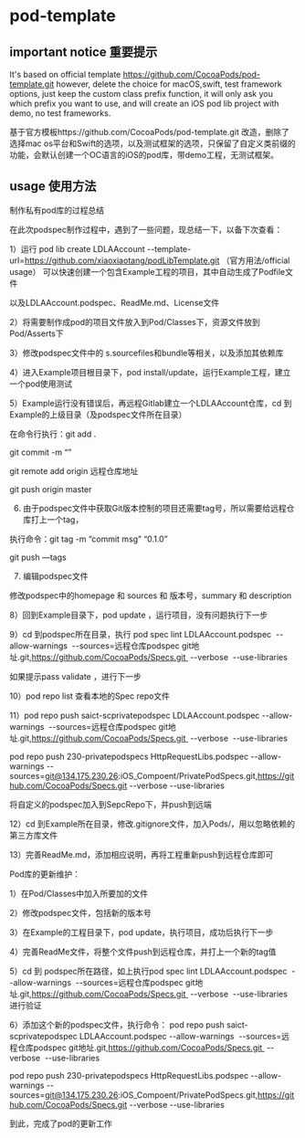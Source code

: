 pod-template
============

## important notice 重要提示
It's based on official template https://github.com/CocoaPods/pod-template.git however, delete the choice for macOS,swift, test framework options, just keep the custom class prefix function, it will only ask you which prefix you want to use, and will create an iOS pod lib project with demo, no test frameworks.

基于官方模板https://github.com/CocoaPods/pod-template.git 改造，删除了选择mac os平台和Swift的选项，以及测试框架的选项，只保留了自定义类前缀的功能，会默认创建一个OC语言的iOS的pod库，带demo工程，无测试框架。

## usage 使用方法

制作私有pod库的过程总结

在此次podspec制作过程中，遇到了一些问题，现总结一下，以备下次查看：

1）运行 pod lib create LDLAAccount --template-url=https://github.com/xiaoxiaotang/podLibTemplate.git （官方用法/official usage） 可以快速创建一个包含Example工程的项目，其中自动生成了Podfile文件

以及LDLAAccount.podspec、ReadMe.md、License文件

2）将需要制作成pod的项目文件放入到Pod/Classes下，资源文件放到Pod/Asserts下

3）修改podspec文件中的 s.sourcefiles和bundle等相关，以及添加其依赖库

4）进入Example项目根目录下，pod install/update，运行Example工程，建立一个pod使用测试

5）Example运行没有错误后，再远程Gitlab建立一个LDLAAccount仓库，cd 到Example的上级目录（及podspec文件所在目录）

在命令行执行：git add .   

git commit -m “”

git remote add origin 远程仓库地址

git push origin master 

6) 由于podspec文件中获取Git版本控制的项目还需要tag号，所以需要给远程仓库打上一个tag，

执行命令：git tag -m “commit msg” “0.1.0”

git push —tags

7) 编辑podspec文件

修改podspec中的homepage 和 sources 和 版本号，summary 和 description

8）回到Example目录下，pod update ，运行项目，没有问题执行下一步

9）cd 到podspec所在目录，执行 pod spec lint LDLAAccount.podspec  --allow-warnings  --sources=远程仓库podspec git地址.git,https://github.com/CocoaPods/Specs.git  --verbose  --use-libraries

如果提示pass validate ，进行下一步

10）pod repo list 查看本地的Spec repo文件

11）pod repo push saict-scprivatepodspec LDLAAccount.podspec --allow-warnings  --sources=远程仓库podspec git地址.git,https://github.com/CocoaPods/Specs.git  --verbose  --use-libraries

pod repo push 230-privatepodspecs HttpRequestLibs.podspec --allow-warnings --sources=git@134.175.230.26:iOS_Compoent/PrivatePodSpecs.git,https://github.com/CocoaPods/Specs.git  --verbose  --use-libraries

将自定义的podspec加入到SepcRepo下，并push到远端

12）cd 到Example所在目录，修改.gitignore文件，加入Pods/，用以忽略依赖的第三方库文件

13）完善ReadMe.md，添加相应说明，再将工程重新push到远程仓库即可





Pod库的更新维护：

1）在Pod/Classes中加入所要加的文件

2）修改podspec文件，包括新的版本号

3）在Example的工程目录下，pod update，执行项目，成功后执行下一步

4）完善ReadMe文件，将整个文件push到远程仓库，并打上一个新的tag值

5）cd 到 podspec所在路径，如上执行pod spec lint LDLAAccount.podspec  --allow-warnings  --sources=远程仓库podspec git地址.git,https://github.com/CocoaPods/Specs.git  --verbose  --use-libraries 进行验证

6）添加这个新的podspec文件，执行命令：
pod repo push saict-scprivatepodspec LDLAAccount.podspec --allow-warnings  --sources=远程仓库podspec git地址.git,https://github.com/CocoaPods/Specs.git  --verbose  --use-libraries

pod repo push 230-privatepodspecs HttpRequestLibs.podspec --allow-warnings --sources=git@134.175.230.26:iOS_Compoent/PrivatePodSpecs.git,https://github.com/CocoaPods/Specs.git  --verbose  --use-libraries



到此，完成了pod的更新工作
